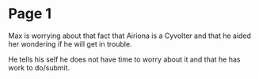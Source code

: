 # Page 1
Max is worrying about that fact that Airiona is a Cyvolter and that he aided her wondering if he will get in trouble.

He tells his self he does not have time to worry about it and that he has work to do/submit.